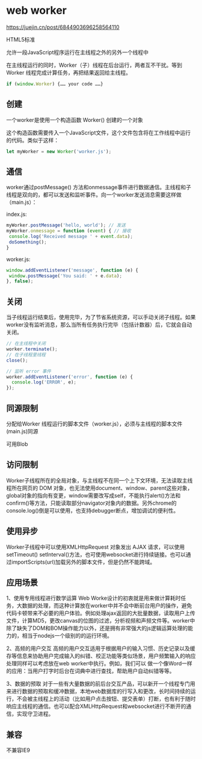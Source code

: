 
# web worker

<https://juejin.cn/post/6844903696258564110>

HTML5标准

允许一段JavaScript程序运行在主线程之外的另外一个线程中

在主线程运行的同时，Worker（子）线程在后台运行，两者互不干扰。等到 Worker 线程完成计算任务，再把结果返回给主线程。

```js
if (window.Worker) {…… your code ……}
```

## 创建

一个worker是使用一个构造函数 Worker() 创建的一个对象

这个构造函数需要传入一个JavaScript文件，这个文件包含将在工作线程中运行的代码。类似于这样：

```js
let myWorker = new Worker('worker.js');
```

## 通信

worker通过postMessage() 方法和onmessage事件进行数据通信。主线程和子线程是双向的，都可以发送和监听事件。向一个worker发送消息需要这样做（main.js）：

index.js:

```js
myWorker.postMessage('hello, world'); // 发送
myWorker.onmessage = function (event) { // 接收
 console.log('Received message ' + event.data);
 doSomething();
}
```

worker.js:

```js
window.addEventListener('message', function (e) {
 window.postMessage('You said: ' + e.data);
}, false);
```

## 关闭

当子线程运行结束后，使用完毕，为了节省系统资源，可以手动关闭子线程。如果worker没有监听消息，那么当所有任务执行完毕（包括计数器）后，它就会自动关闭。

```js
// 在主线程中关闭
worker.terminate();
// 在子线程里线程
close();

// 监听 error 事件
worker.addEventListener('error', function (e) {
  console.log('ERROR', e);
});

```

## 同源限制

分配给Worker 线程运行的脚本文件（worker.js），必须与主线程的脚本文件(main.js)同源

可用Blob

## 访问限制

Worker子线程所在的全局对象，与主线程不在同一个上下文环境，无法读取主线程所在网页的 DOM 对象，也无法使用document、window、parent这些对象，global对象的指向有变更，window需要改写成self，不能执行alert()方法和confirm()等方法，只能读取部分navigator对象内的数据。另外chrome的console.log()倒是可以使用，也支持debugger断点，增加调试的便利性。

## 使用异步

Worker子线程中可以使用XMLHttpRequest 对象发出 AJAX 请求，可以使用setTimeout() setInterval()方法，也可使用websocket进行持续链接。也可以通过importScripts(url)加载另外的脚本文件，但是仍然不能跨域。

## 应用场景

1、使用专用线程进行数学运算
Web Worke设计的初衷就是用来做计算耗时任务，大数据的处理，而这种计算放在worker中并不会中断前台用户的操作，避免代码卡顿带来不必要的用户体验。例如处理ajax返回的大批量数据，读取用户上传文件，计算MD5，更改canvas的位图的过滤，分析视频和声频文件等。worker中除了缺失了DOM和BOM操作能力以外，还是拥有非常强大的js逻辑运算处理的能力的，相当于nodejs一个级别的的运行环境。

2、高频的用户交互
高频的用户交互适用于根据用户的输入习惯、历史记录以及缓存等信息来协助用户完成输入的纠错、校正功能等类似场景，用户频繁输入的响应处理同样可以考虑放在web worker中执行。例如，我们可以 做一个像Word一样的应用：当用户打字时后台在词典中进行查找，帮助用户自动纠错等等。

3、数据的预取
对于一些有大量数据的前后台交互产品，可以新开一个线程专门用来进行数据的预取和缓冲数据，本地web数据库的行写入和更改，长时间持续的运行，不会被主线程上的活动（比如用户点击按钮、提交表单）打断，也有利于随时响应主线程的通信。也可以配合XMLHttpRequest和websocket进行不断开的通信，实现守卫进程。

## 兼容

不兼容IE9
